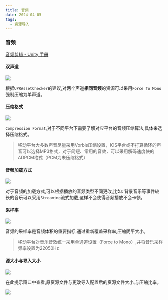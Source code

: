 ```yaml
---
title: 音频
date: 2024-04-05
tags:
  - 资源导入
---
```

### 音频

[音频剪辑 - Unity 手册](https://docs.unity.cn/cn/2019.4/Manual/class-AudioClip.html)

#### 双声道

![](images/posts/Pasted%20image%2020240405203401.png)

根据`UPRAssetChecker`的建议,对两个声道**相同音频**的资源可以采用`Force To Mono`强制压缩为单声道。

#### 压缩格式

![](images/posts/Pasted%20image%2020240405203522.png)

`Compression Format`,对于不同平台下需要了解对应平台的音频压缩算法,具体来选择压缩格式。

> 移动平台大多数声音尽量采用Vorbis压缩设置，IOS平台或不打算循环的声音可以选择MP3格式，对于简短、常用的音效，可以采用解码速度快的ADPCM格式（PCM为未压缩格式）
#### 音频加载方式

![](images/posts/Pasted%20image%2020240405203705.png)

对于音频的加载方式,可以根据播放的音频类型不同更改,比如: 背景音乐等事件较长的音乐可以采用`Streaming`流式加载,这样不会使得音频播放不会卡顿。

#### 采样率

![](images/posts/Pasted%20image%2020240405203930.png)

音频的采样率是音频体积的重要指标,通过重新覆盖采样率,压缩阴平大小。

>移动平台对音乐音效统一采用单通道设置（Force to Mono）,并将音乐采样频率设置为22050Hz

#### 源大小与导入大小

![](images/posts/Pasted%20image%2020240405202108.png)

在此提示窗口中查看,原资源文件与更改导入配置后的资源文件大小,与压缩比率。

![](images/posts/Pasted%20image%2020240405204351.png)

